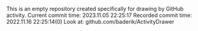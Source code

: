 This is an empty repository created specifically for drawing by GitHub activity.
Current commit time: 2023.11.05 22:25:17
Recorded commit time: 2022.11.16 22:25:14(0)
Look at: github.com/baderik/ActivityDrawer
